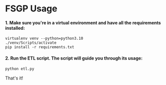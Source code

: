 # FSGP Usage

#### 1. Make sure you're in a virtual environment and have all the requirements installed:

```
virtualenv venv --python=python3.10
./venv/Scripts/activate
pip install -r requirements.txt
```

#### 2. Run the ETL script. The script will guide you through its usage:

```
python etl.py
```

That's it!